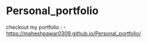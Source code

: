# Personal_portfolio
checkout my portfolio : - https://maheshpawar0309.github.io/Personal_portfolio/
